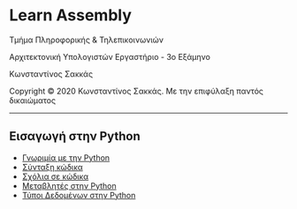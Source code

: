 <html>
<head>

</head>
<body>
<h1> Learn Assembly</h1>
<p> Τμήμα Πληροφορικής & Τηλεπικοινωνιών </p>
<p>Αρχιτεκτονική Υπολογιστών Εργαστήριο - 3ο Εξάμηνο </p>
<p> Κωνσταντίνος Σακκάς</p>
<p>Copyright © 2020 Κωνσταντίνος Σακκάς. Με την επιφύλαξη παντός δικαιώματος</p>
<hr>
<h2>Εισαγωγή στην Python</h2>
<ul>
<li><a href="https://github.com/ksakkas/Learn-Python/blob/master/Code/intr_synt.py">Γνωριμία με την Python</a></li> 
<li><a href="https://github.com/ksakkas/Learn-Python/blob/master/Code/syntax.py">Σύνταξη κώδικα</a></li> 
<li><a href="https://github.com/ksakkas/Learn-Python/blob/master/Code/comment.py">Σχόλια σε κώδικα</a></li> 
<li><a href="https://github.com/ksakkas/Learn-Python/blob/master/Code/var.py">Μεταβλητές στην Python</a></li> 
<li><a href="https://github.com/ksakkas/Learn-Python/blob/master/Code/datatype.py">Τύποι Δεδομένων στην Python</a></li> 



</ul>


</body>
</html>
